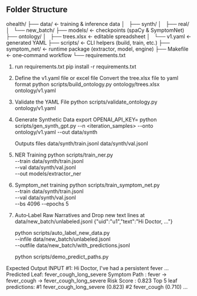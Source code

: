 ## Folder Structure
ohealth/
├── data/                ← training & inference data
│   ├── synth/
│   ├── real/
│   └── new_batch/
├── models/              ← checkpoints (spaCy & SymptomNet)
├── ontology/
│   ├── trees.xlsx       ← editable spreadsheet
│   └── v1.yaml          ← generated YAML
├── scripts/             ← CLI helpers (build, train, etc.)
├── symptom_net/         ← runtime package (extractor, model, engine)
├── Makefile             ← one‑command workflow
└── requirements.txt

1. run requirements.txt
   pip install -r requirements.txt

2. Define the v1.yaml file or excel file
   Convert the tree.xlsx file to yaml format
   python scripts/build_ontology.py ontology/trees.xlsx ontology/v1.yaml

3. Validate the YAML File
   python scripts/validate_ontology.py ontology/v1.yaml

4. Generate Synthetic Data
   export OPENAI_API_KEY=<key>
   python scripts/gen_synth_gpt.py --n <iteration_samples> --onto ontology/v1.yaml --out data/synth

   Outputs files
   data/synth/train.jsonl
   data/synth/val.jsonl

5. NER Training
   python scripts/train_ner.py \
      --train data/synth/train.jsonl \
      --val   data/synth/val.jsonl   \
      --out   models/extractor_ner

6. Symptom_net training
   python scripts/train_symptom_net.py \
      --train data/synth/train.jsonl \
      --val   data/synth/val.jsonl   \
      --bs 4096 --epochs 5

7. Auto‑Label Raw Narratives and Drop new text lines at
   data/new_batch/unlabeled.jsonl
   {"uid":"u1","text":"Hi Doctor, …"}

   python scripts/auto_label_new_data.py \
      --infile  data/new_batch/unlabeled.jsonl \
      --outfile data/new_batch/with_predictions.jsonl

   python scripts/demo_predict_paths.py
      
Expected Output
INPUT #1: Hi Doctor, I've had a persistent fever …
Predicted Leaf: fever_cough_long_severe
Symptom Path  : fever → fever_cough → fever_cough_long_severe
Risk Score    : 0.823
Top 5 leaf predictions:
  #1 fever_cough_long_severe (0.823)
  #2 fever_cough             (0.710)
  …
   
